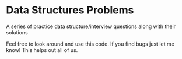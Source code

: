 # Data Structures Problems
A series of practice  data structure/interview questions along with their solutions

Feel free to look around and use this code. If you find bugs just let me know! This helps out all of us.
